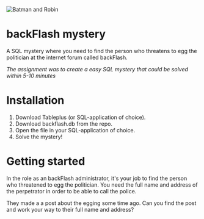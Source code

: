 ![Batman and Robin](https://giphy.com/gifs/animated-batman-top-1NiMpeyTrYA00)


# backFlash mystery

A SQL mystery where you need to find the person who threatens to egg the politician at the internet forum called backFlash.

_The assignment was to create a easy SQL mystery that could be solved within 5-10 minutes_

# Installation

1. Download Tableplus (or SQL-application of choice). 
2. Download backflash.db from the repo.
3. Open the file in your SQL-application of choice.
4. Solve the mystery!

# Getting started

In the role as an backFlash administrator, it's your job to find the person who threatened to egg the politician. You need the full name and address of the perpetrator in order to be able to call the police.

They made a a post about the egging some time ago. Can you find the post and work your way to their full name and address? 
